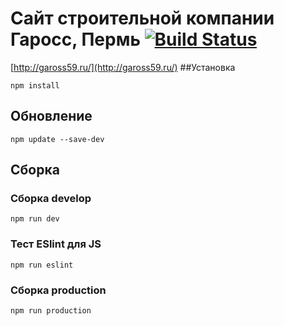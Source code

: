 # Сайт строительной компании Гаросс, Пермь [![Build Status](https://travis-ci.org/igoldyrev/gaross.svg?branch=master)](https://travis-ci.org/igoldyrev/gaross)
[http://gaross59.ru/](http://gaross59.ru/)
 ##Установка 
```
npm install
```
## Обновление
```
npm update --save-dev
```
## Сборка
### Сборка develop
```
npm run dev
```
### Тест ESlint для JS
```
npm run eslint
```
### Сборка production 
```
npm run production
```
